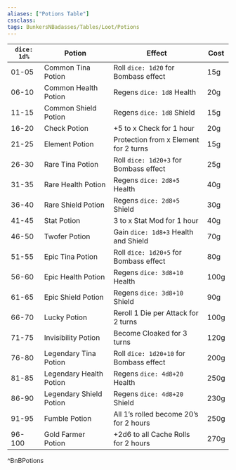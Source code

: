```yaml
---
aliases: ["Potions Table"]
cssclass: 
tags: BunkersNBadasses/Tables/Loot/Potions
---
```


| `dice: 1d%` | **Potion**              | **Effect**                              | **Cost** |
| ----------- | ----------------------- | --------------------------------------- | -------- |
| 01-05       | Common Tina Potion      | Roll `dice: 1d20` for Bombass effect    | 15g      |
| 06-10       | Common Health Potion    | Regens `dice: 1d8` Health               | 20g      |
| 11-15       | Common Shield Potion    | Regens `dice: 1d8` Shield               | 15g      |
| 16-20       | Check Potion            | +5 to x Check for 1 hour                | 20g      |
| 21-25       | Element Potion          | Protection from x Element for 2 turns   | 15g      |
| 26-30       | Rare Tina Potion        | Roll `dice: 1d20+3` for Bombass effect  | 25g      |
| 31-35       | Rare Health Potion      | Regens `dice: 2d8+5` Health             | 40g      |
| 36-40       | Rare Shield Potion      | Regens `dice: 2d8+5` Shield             | 30g      |
| 41-45       | Stat Potion             | 3 to x Stat Mod for 1 hour              | 40g      |
| 46-50       | Twofer Potion           | Gain `dice: 1d8+3` Health and Shield    | 70g      |
| 51-55       | Epic Tina Potion        | Roll `dice: 1d20+5` for Bombass effect  | 80g      |
| 56-60       | Epic Health Potion      | Regens `dice: 3d8+10` Health            | 100g     |
| 61-65       | Epic Shield Potion      | Regens `dice: 3d8+10` Shield            | 90g      |
| 66-70       | Lucky Potion            | Reroll 1 Die per Attack for 2 turns     | 100g     |
| 71-75       | Invisibility Potion     | Become Cloaked for 3 turns              | 120g     |
| 76-80       | Legendary Tina Potion   | Roll `dice: 1d20+10` for Bombass effect | 200g     |
| 81-85       | Legendary Health Potion | Regens `dice: 4d8+20` Health            | 250g     |
| 86-90       | Legendary Shield Potion | Regens `dice: 4d8+20` Shield            | 230g     |
| 91-95       | Fumble Potion           | All 1’s rolled become 20’s for 2 hours  | 250g     |
| 96-100      | Gold Farmer Potion      | +2d6 to all Cache Rolls for 2 hours     | 270g         |
^BnBPotions
